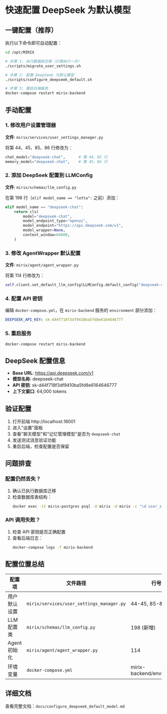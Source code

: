 # 快速配置 DeepSeek 为默认模型

## 一键配置（推荐）

执行以下命令即可自动配置：

```bash
cd /opt/MIRIX

# 步骤 1: 执行数据库迁移（只需执行一次）
./scripts/migrate_user_settings.sh

# 步骤 2: 配置 DeepSeek 为默认模型
./scripts/configure_deepseek_default.sh

# 步骤 3: 重启后端服务
docker-compose restart mirix-backend
```

## 手动配置

### 1. 修改用户设置管理器

**文件**: `mirix/services/user_settings_manager.py`

将第 44、45、85、86 行修改为：

```python
chat_model="deepseek-chat",      # 第 44、85 行
memory_model="deepseek-chat",    # 第 45、86 行
```

### 2. 添加 DeepSeek 配置到 LLMConfig

**文件**: `mirix/schemas/llm_config.py`

在第 198 行（`elif model_name == "letta":` 之前）添加：

```python
elif model_name == "deepseek-chat":
    return cls(
        model="deepseek-chat",
        model_endpoint_type="openai",
        model_endpoint="https://api.deepseek.com/v1",
        model_wrapper=None,
        context_window=64000,
    )
```

### 3. 修改 AgentWrapper 默认配置

**文件**: `mirix/agent/agent_wrapper.py`

将第 114 行修改为：

```python
self.client.set_default_llm_config(LLMConfig.default_config("deepseek-chat"))
```

### 4. 配置 API 密钥

编辑 `docker-compose.yml`，在 `mirix-backend` 服务的 `environment` 部分添加：

```yaml
DEEPSEEK_API_KEY: sk-d44f718f3df9410ba5fd8e6164646777
```

### 5. 重启服务

```bash
docker-compose restart mirix-backend
```

## DeepSeek 配置信息

- **Base URL**: https://api.deepseek.com/v1
- **模型名称**: deepseek-chat
- **API 密钥**: sk-d44f718f3df9410ba5fd8e6164646777
- **上下文窗口**: 64,000 tokens

## 验证配置

1. 打开前端 http://localhost:18001
2. 进入"设置"面板
3. 查看"聊天模型"和"记忆管理模型"是否为 `deepseek-chat`
4. 发送测试消息验证功能
5. 重启后端，检查配置是否保留

## 问题排查

### 配置仍然丢失？

1. 确认已执行数据库迁移
2. 检查数据库表结构：
   ```bash
   docker exec -it mirix-postgres psql -U mirix -d mirix -c "\d user_settings"
   ```

### API 调用失败？

1. 检查 API 密钥是否正确配置
2. 查看后端日志：
   ```bash
   docker-compose logs -f mirix-backend
   ```

## 配置位置总结

| 配置项 | 文件路径 | 行号 |
|--------|---------|------|
| 用户默认设置 | `mirix/services/user_settings_manager.py` | 44-45, 85-86 |
| LLM 配置类 | `mirix/schemas/llm_config.py` | 198 (新增) |
| Agent 初始化 | `mirix/agent/agent_wrapper.py` | 114 |
| 环境变量 | `docker-compose.yml` | mirix-backend/environment |

## 详细文档

查看完整文档：`docs/configure_deepseek_default_model.md`

